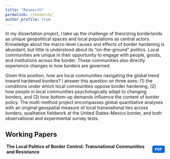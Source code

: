 ```yaml
---
title: "Research"
permalink: /research/
author_profile: true
---
```


In my dissertation project, I take up the challenge of theorizing borderlands as unique geopolitical spaces and local populations as central actors. Knowledge about the macro-level causes and effects of border hardening is abundant, but little is understood about its “on-the-ground” politics. Local communities are unique in their opportunity to engage with people, goods, and institutions across the border. These communities also directly experience changes in how borders are governed. 

Given this position, how are local communities navigating the global trend toward hardened borders? I answer this question on three axes: (1) the conditions under which local communities oppose border hardening, (2) how people in local communities psychologically adapt to changing borders, and (3) how bottom-up demands influence the content of border policy. The multi-method project encompasses global quantitative analyses with an original geospatial measure of local transnational ties across borders, qualitative fieldwork at the United States–Mexico border, and both observational and experimental survey tests.

## Working Papers

<div style="margin-bottom:1.5em;">

  <details>
    <summary style="cursor:pointer; font-weight:bold; display:flex; align-items:center; justify-content:space-between;">
      <span style="display:flex; align-items:center; flex:1;">
        <span style="margin-left:0.25em;">The Local Politics of Border Control: Transnational Communities and Resistance</span>
      </span>
      <a href="/files/resistance_coltman-cormier.pdf" download
         style="background-color:#0366d6; color:white; padding:4px 8px; font-size:0.85em; border-radius:4px; text-decoration:none; margin-left:10px; white-space:nowrap;">
         PDF
      </a>
    </summary>
    <p>
      States are increasingly hardening borders. Scholars have dedicated substantial attention to this phenomenon, but little is known about its local politics. This study takes up the challenge of theorizing borderlands as unique geopolitical spaces and the communities therein as central actors. Transnational communities with cross-border ties depend on mobility, which disposes them to contest border hardening. This theory is tested and expanded via a mixed-methods design leveraging the coronavirus pandemic context in which most states closed their borders. Global quantitative analysis finds that transnationality predicts local protest against border closures. Interviews in two outlier communities that are highly transnational but did not resist a border closure show that its accommodation of border-related industries forestalled discontent. This indicates that selective border hardening, which accounts for local flows, is less likely to spark conflict. The findings point to local communities as a key actor in border politics deserving more attention.
    </p>
  </details>

</div>




